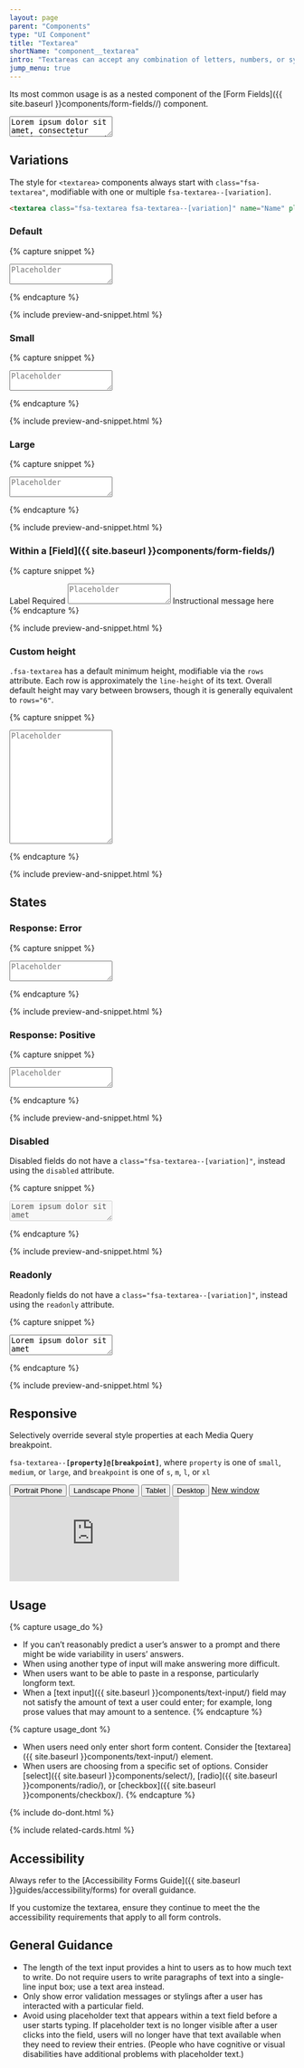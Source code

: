 ```yaml
---
layout: page
parent: "Components"
type: "UI Component"
title: "Textarea"
shortName: "component__textarea"
intro: "Textareas can accept any combination of letters, numbers, or symbols - typically longform user entry across multiple lines."
jump_menu: true
---
```


Its most common usage is as a nested component of the [Form Fields]({{ site.baseurl }}components/form-fields//) component.

<div class="ds-preview">
  <textarea class="fsa-textarea" name="Name" placeholder="Placeholder">Lorem ipsum dolor sit amet, consectetur adipisicing elit, sed do eiusmod tempor incididunt ut labore et dolore magna aliqua. Ut enim ad minim veniam, quis nostrud exercitation ullamco laboris nisi ut aliquip ex ea commodo consequat. Duis aute irure dolor in reprehenderit in voluptate velit esse cillum dolore eu fugiat nulla pariatur. Excepteur sint occaecat cupidatat non proident, sunt in culpa qui officia deserunt mollit anim id est laborum.</textarea>
</div>

## Variations

The style for `<textarea>` components always start with `class="fsa-textarea"`, modifiable with one or multiple `fsa-textarea--[variation]`.

```html
<textarea class="fsa-textarea fsa-textarea--[variation]" name="Name" placeholder="Placeholder"></textarea>
```

### Default

{% capture snippet %}
<textarea class="fsa-textarea" name="1324hgxi" placeholder="Placeholder"></textarea>
{% endcapture %}

{% include preview-and-snippet.html %}

### Small

{% capture snippet %}
<textarea class="fsa-textarea fsa-textarea--small" name="hj8h23gxi" placeholder="Placeholder"></textarea>
{% endcapture %}

{% include preview-and-snippet.html %}

### Large

{% capture snippet %}
<textarea class="fsa-textarea fsa-textarea--large" name="hj8h2hjkjxi" placeholder="Placeholder"></textarea>
{% endcapture %}

{% include preview-and-snippet.html %}

### Within a [Field]({{ site.baseurl }}components/form-fields/)

{% capture snippet %}
<div class="fsa-field">
  <label class="fsa-field__label" for="UNIQUE-ID-88s8SUGg">Label <span class="fsa-field__label-desc">Required</span></label>
  <textarea class="fsa-textarea fsa-field__item" placeholder="Placeholder" id="UNIQUE-ID-88s8SUGg" aria-describedby="lorem-88s8SUGg-help-4" aria-required="true" name="UNIQUE-ID-88s8SUGg"></textarea>
  <span class="fsa-field__help" id="lorem-88s8SUGg-help-4">Instructional message here</span>
</div>
{% endcapture %}

{% include preview-and-snippet.html %}

### Custom height

`.fsa-textarea` has a default minimum height, modifiable via the `rows` attribute. Each row is approximately the `line-height` of its text. Overall default height may vary between browsers, though it is generally equivalent to `rows="6"`.

{% capture snippet %}
<textarea class="fsa-textarea" name="Name" placeholder="Placeholder" rows="13"></textarea>
{% endcapture %}

{% include preview-and-snippet.html %}

## States

### Response: Error

{% capture snippet %}
<textarea class="fsa-textarea fsa-textarea--error" name="hloremjkjxi" placeholder="Placeholder"></textarea>
{% endcapture %}

{% include preview-and-snippet.html %}

### Response: Positive

{% capture snippet %}
<textarea class="fsa-textarea fsa-textarea--positive" name="hloremipsxi" placeholder="Placeholder"></textarea>
{% endcapture %}

{% include preview-and-snippet.html %}

### Disabled

Disabled fields do not have a `class="fsa-textarea--[variation]"`, instead using the `disabled` attribute.

{% capture snippet %}
<textarea class="fsa-textarea" disabled="disabled" name="iephg" placeholder="Placeholder">Lorem ipsum dolor sit amet</textarea>
{% endcapture %}

{% include preview-and-snippet.html %}

### Readonly

Readonly fields do not have a `class="fsa-textarea--[variation]"`, instead using the `readonly` attribute.

{% capture snippet %}
<textarea class="fsa-textarea" readonly="readonly" name="ilozuphg" placeholder="Placeholder">Lorem ipsum dolor sit amet</textarea>
{% endcapture %}

{% include preview-and-snippet.html %}

## Responsive

Selectively override several style properties at each Media Query breakpoint.

<code>fsa-textarea--<strong>[property]@[breakpoint]</strong></code>, where
<code>property</code> is one of
<code>small</code>,
<code>medium</code>, or
<code>large</code>, and <code>breakpoint</code> is one of
<code title="small">s</code>,
<code title="medium">m</code>,
<code title="large">l</code>, or
<code title="extra large">xl</code>

<div class="docs__rwd-demo-block">
  <div class="docs__rwd-embed-container">
    <span class="fsa-btn-group fsa-btn-group--small" role="group" data-component="">
      <button data-behavior="toggle-rwd-size" data-target="rwd-demo_textarea" data-size="phone" class="fsa-btn-group__item fsa-btn-group__item--active" aria-selected="true" type="button" title="Portrait"><span class="sr-only">Portrait</span> Phone <span class="docs__rwd-demo-icon docs__rwd-demo-icon--portrait"></span></button>
      <button data-behavior="toggle-rwd-size" data-target="rwd-demo_textarea" data-size="phone-big" class="fsa-btn-group__item" type="button" title="Landscape"><span class="sr-only">Landscape</span> Phone <span class="docs__rwd-demo-icon docs__rwd-demo-icon--landscape"></span></button>
      <button data-behavior="toggle-rwd-size" data-target="rwd-demo_textarea" data-size="tablet" class="fsa-btn-group__item" type="button">Tablet</button>
      <button data-behavior="toggle-rwd-size" data-target="rwd-demo_textarea" data-size="desktop" class="fsa-btn-group__item" type="button">Desktop</button>
      <a class="fsa-btn-group__item" href="http://usda-fsa.github.io/fsa-style/demo/rwd__textarea.html" target="_blank" title="View in its own browser window">New window</a>
    </span>
    <div class="docs__rwd-embed docs__rwd-embed--phone" id="rwd-demo_textarea">
      <iframe title="Responsive Demo: Textarea" src="https://usda-fsa.github.io/fsa-style/demo/rwd__textarea.html" class="docs__rwd-iframe" allowtransparency="true" frameborder="0" scrolling="yes" allowfullscreen="true"> </iframe>
    </div>
  </div>
</div>

## Usage

{% capture usage_do %}
* If you can’t reasonably predict a user’s answer to a prompt and there might be wide variability in users’ answers.
* When using another type of input will make answering more difficult.
* When users want to be able to paste in a response, particularly longform text.
* When a [text input]({{ site.baseurl }}components/text-input/) field may not satisfy the amount of text a user could enter; for example, long prose values that may amount to a sentence.
{% endcapture %}

{% capture usage_dont %}
* When users need only enter short form content. Consider the [textarea]({{ site.baseurl }}components/text-input/) element.
* When users are choosing from a specific set of options. Consider [select]({{ site.baseurl }}components/select/), [radio]({{ site.baseurl }}components/radio/), or [checkbox]({{ site.baseurl }}components/checkbox/).
{% endcapture %}

{% include do-dont.html %}

{% include related-cards.html %}

## Accessibility

Always refer to the [Accessibility Forms Guide]({{ site.baseurl }}guides/accessibility/forms) for overall guidance.

If you customize the textarea, ensure they continue to meet the the accessibility requirements that apply to all form controls.

## General Guidance

* The length of the text input provides a hint to users as to how much text to write. Do not require users to write paragraphs of text into a single-line input box; use a text area instead.
* Only show error validation messages or stylings after a user has interacted with a particular field.
* Avoid using placeholder text that appears within a text field before a user starts typing. If placeholder text is no longer visible after a user clicks into the field, users will no longer have that text available when they need to review their entries. (People who have cognitive or visual disabilities have additional problems with placeholder text.)

<!-- ## Related Resources

* [Lorem](lorem)
* [Ipsum](ipsum)
* [Dolor](dolor)
* [Sit](sit)
* [Amet](amet) -->
